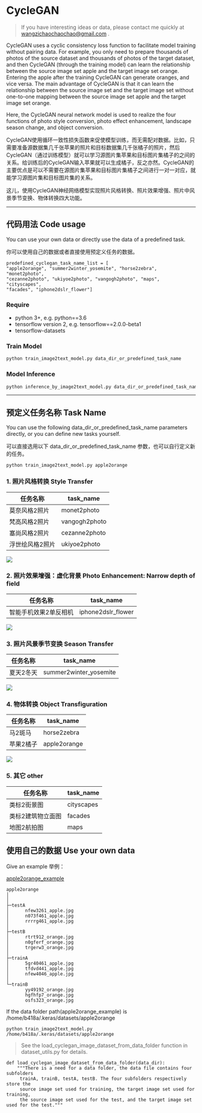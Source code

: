 # CycleGAN
> If you have interesting ideas or data, please contact me quickly at wangzichaochaochao@gmail.com .

CycleGAN uses a cyclic consistency loss function to facilitate model training without pairing data. For example, you only need to prepare thousands of photos of the source dataset and thousands of photos of the target dataset, and then CycleGAN (through the training model) can learn the relationship between the source image set apple and the target image set orange. Entering the apple after the training CycleGAN can generate oranges, and vice versa. The main advantage of CycleGAN is that it can learn the relationship between the source image set and the target image set without one-to-one mapping between the source image set apple and the target image set orange.

Here, the CycleGAN neural network model is used to realize the four functions of photo style conversion, photo effect enhancement, landscape season change, and object conversion.

CycleGAN使用循环一致性损失函数来促使模型训练，而无需配对数据。比如，只需要准备源数据集几千张苹果的照片和目标数据集几千张橘子的照片，然后CycleGAN（通过训练模型）就可以学习源图片集苹果和目标图片集橘子的之间的关系。给训练后的CycleGAN输入苹果就可以生成橘子，反之亦然。CycleGAN的主要优点是可以不需要在源图片集苹果和目标图片集橘子之间进行一对一对应，就能学习源图片集和目标图片集的关系。

这儿，使用CycleGAN神经网络模型实现照片风格转换、照片效果增强、照片中风景季节变换、物体转换四大功能。

---

## 代码用法 Code usage

You can use your own data or directly use the data of a predefined task.

你可以使用自己的数据或者直接使用预定义任务的数据。

```
predefined_cyclegan_task_name_list = [
"apple2orange", "summer2winter_yosemite", "horse2zebra", "monet2photo",
"cezanne2photo", "ukiyoe2photo", "vangogh2photo", "maps", "cityscapes",
"facades", "iphone2dslr_flower"]
```

### Require

+ python 3+, e.g. python==3.6
+ tensorflow version 2, e.g. tensorflow==2.0.0-beta1
+ tensorflow-datasets

### Train Model

```python
python train_image2text_model.py data_dir_or_predefined_task_name
```

### Model Inference

```python
python inference_by_image2text_model.py data_dir_or_predefined_task_name
```

---

## 预定义任务名称 Task Name

You can use the following data_dir_or_predefined_task_name parameters directly, or you can define new tasks yourself.

可以直接选用以下 data_dir_or_predefined_task_name 参数，也可以自行定义新的任务。

```
python train_image2text_model.py apple2orange
```


### 1. 照片风格转换   Style Transfer

|任务名称|task_name|
|-|-|
|莫奈风格2照片|  monet2photo|
|梵高风格2照片|  vangogh2photo|
|塞尚风格2照片|  cezanne2photo|
|浮世绘风格2照片|  ukiyoe2photo|

![](https://junyanz.github.io/CycleGAN/images/photo2painting.jpg)


### 2. 照片效果增强：虚化背景  Photo Enhancement: Narrow depth of field

|任务名称|task_name|
|-|-|
|智能手机效果2单反相机| iphone2dslr_flower|

![](https://junyanz.github.io/CycleGAN/images/photo_enhancement.jpg)


### 3. 照片风景季节变换 Season Transfer

|任务名称|task_name|
|-|-|
|夏天2冬天| summer2winter_yosemite|

![](https://junyanz.github.io/CycleGAN/images/season.jpg)


### 4. 物体转换 Object Transfiguration

|任务名称|task_name|
|-|-|
|马2斑马| horse2zebra|
|苹果2橘子| apple2orange|

![](https://junyanz.github.io/CycleGAN/images/objects.jpg)

### 5. 其它 other

|任务名称|task_name|
|-|-|
|类标2街景图| cityscapes|
|类标2建筑物立面图| facades|
|地图2航拍图| maps|



## 使用自己的数据 Use your own data

Give an example 举例：

[apple2orange_example](apple2orange_example)

```
apple2orange
│
│  
├─testA
│      nfew3261_apple.jpg
│      n073f461_apple.jpg
│      rrrrg461_apple.jpg
│      
├─testB
│      rtrt912_orange.jpg
│      n0gferf_orange.jpg
│      trgerw3_orange.jpg
│      
├─trainA
│      5gr40461_apple.jpg
│      tfdvd441_apple.jpg
│      nfew4046_apple.jpg
│      
└─trainB
       yy49192_orange.jpg
       hgfhfp7_orange.jpg
       osfs323_orange.jpg
```



If the data folder path(apple2orange_example) is /home/b418a/.keras/datasets/apple2orange


```
python train_image2text_model.py /home/b418a/.keras/datasets/apple2orange
```

> See the load_cyclegan_image_dataset_from_data_folder function in dataset_utils.py for details.

```
def load_cyclegan_image_dataset_from_data_folder(data_dir):
    """There is a need for a data folder, the data file contains four subfolders
     trainA, trainB, testA, testB. The four subfolders respectively store the
     source image set used for training, the target image set used for training,
     the source image set used for the test, and the target image set used for the test."""
```
